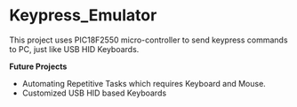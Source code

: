 # Keypress_Emulator
This project uses PIC18F2550 micro-controller to send keypress commands to PC, just like USB HID Keyboards.

**Future Projects**
* Automating Repetitive Tasks which requires Keyboard and Mouse.
* Customized USB HID based Keyboards
